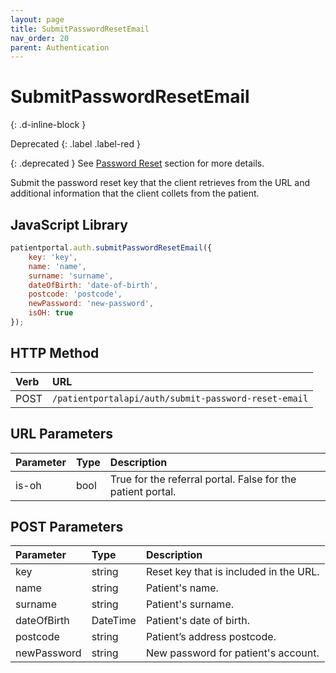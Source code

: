 ```yaml
---
layout: page
title: SubmitPasswordResetEmail
nav_order: 20
parent: Authentication
---
```


# SubmitPasswordResetEmail
{: .d-inline-block }

Deprecated
{: .label .label-red }

{: .deprecated }
See [Password Reset](../password-reset/password-reset) section for more details.

Submit the password reset key that the client retrieves from the URL and additional information that the client collets from the patient.

## JavaScript Library

```javascript
patientportal.auth.submitPasswordResetEmail({
    key: 'key',
    name: 'name',
    surname: 'surname',
    dateOfBirth: 'date-of-birth',
    postcode: 'postcode',
    newPassword: 'new-password',
    isOH: true
});
```

## HTTP Method

| Verb | URL                                                 |
|:-----|:----------------------------------------------------|
| POST | `/patientportalapi/auth/submit-password-reset-email`|

## URL Parameters

| Parameter | Type   | Description                                                 |
|:----------|:-------|:------------------------------------------------------------|
| is-oh     | bool   | True for the referral portal. False for the patient portal. |

## POST Parameters

| Parameter   | Type     | Description                            |
|:------------|:---------|:---------------------------------------|
| key         | string   | Reset key that is included in the URL. |
| name        | string   | Patient's name.                        |
| surname     | string   | Patient's surname.                     |
| dateOfBirth | DateTime | Patient's date of birth.               |
| postcode    | string   | Patient’s address postcode.            |
| newPassword | string   | New password for patient's account.    |